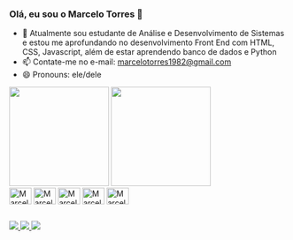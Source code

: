 ### Olá, eu sou o Marcelo Torres 👋


- 🌱 Atualmente sou estudante de Análise e Desenvolvimento de Sistemas e estou me aprofundando no desenvolvimento Front End 
  com HTML, CSS, Javascript, além de estar aprendendo banco de dados e Python
- 📫 Contate-me no e-mail: marcelotorres1982@gmail.com
- 😄 Pronouns: ele/dele



<div>
    <img height="180em" src="https://github-readme-stats.vercel.app/api/top-langs/?username=marcelotorres1982&theme=tokyonight&layout=compact"/>
    <img height="180em" src="https://github-readme-stats.vercel.app/api?username=marcelotorres1982&show_icons=true&theme=tokyonight&include_all_commits=true&count_private=true"/>
</div>



<div>

<img align="center" alt="Marcelo-HTML" height="30" width="40" src="https://cdn.jsdelivr.net/gh/devicons/devicon/icons/html5/html5-original.svg" />
<img align="center" alt="Marcelo-CSS" height="30" width="40" src="https://cdn.jsdelivr.net/gh/devicons/devicon/icons/css3/css3-original.svg" />
<img align="center" alt="Marcelo-JS" height="30" width="40" src="https://cdn.jsdelivr.net/gh/devicons/devicon/icons/javascript/javascript-original.svg" />
<img align="center" alt="Marcelo-REACT" height="30" width="40" src="https://cdn.jsdelivr.net/gh/devicons/devicon/icons/react/react-original.svg" />
<img align="center" alt="Marcelo-PYTHON" height="30" width="40" src="https://cdn.jsdelivr.net/gh/devicons/devicon/icons/python/python-original.svg" />
          
</div>         

##

<div>

<a href="mailto:marcelotorres1982@gmail.com"><img src="https://img.shields.io/badge/Gmail-D14836?style=for-the-badge&logo=gmail&logoColor=white" />
<a href="https://www.linkedin.com/in/marcelo-t-554b8045"><img src="https://img.shields.io/badge/LinkedIn-0077B5?style=for-the-badge&logo=linkedin&logoColor=white" />
<a href="https://www.instagram.com/marcelo_torres"><img src="https://img.shields.io/badge/Instagram-E4405F?style=for-the-badge&logo=instagram&logoColor=white" />

</div>
